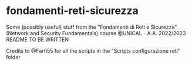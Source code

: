 # fondamenti-reti-sicurezza
Some (possibly useful) stuff from the "Fondamenti di Reti e Sicurezza" (Network and Security Fundamentals) course @UNICAL - A.A. 2022/2023
README TO BE WRITTEN

Credits to @Farfi55 for all the scripts in the "Scripts configurazione reti" folder
